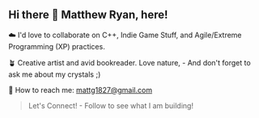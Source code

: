 ## Hi there 👋 Matthew Ryan, here!

☁️ I'd love to collaborate on C++, Indie Game Stuff, and Agile/Extreme Programming (XP) practices. 

🪴 Creative artist and avid bookreader. Love nature, - And don't forget to ask me about my crystals ;) 

📸 How to reach me: mattg1827@gmail.com

> Let's Connect! - Follow to see what I am building!
